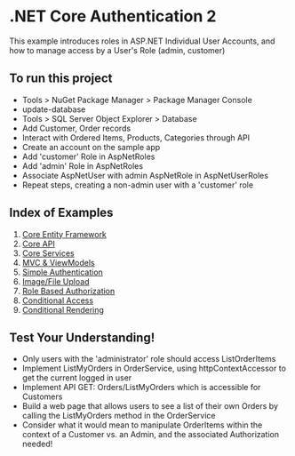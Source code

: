 # .NET Core Authentication 2
This example introduces roles in ASP.NET Individual User Accounts, and how to manage access by a User's Role (admin, customer)

## To run this project
- Tools > NuGet Package Manager > Package Manager Console
- update-database
- Tools > SQL Server Object Explorer > Database
- Add Customer, Order records
- Interact with Ordered Items, Products, Categories through API
- Create an account on the sample app
- Add 'customer' Role in AspNetRoles
- Add 'admin' Role in AspNetRoles
- Associate AspNetUser with admin AspNetRole in AspNetUserRoles
- Repeat steps, creating a non-admin user with a 'customer' role

## Index of Examples
1. [Core Entity Framework](https://github.com/christinebittle/CoreEntityFramework)
2. [Core API](https://github.com/christinebittle/CoreAPI)
3. [Core Services](https://github.com/christinebittle/CoreServices)
4. [MVC & ViewModels](https://github.com/christinebittle/OnlineStore)
5. [Simple Authentication](https://github.com/christinebittle/OnlineStore/tree/Authentication1)
6. [Image/File Upload](https://github.com/christinebittle/OnlineStore/tree/product-image-upload)
7. [Role Based Authorization](https://github.com/christinebittle/OnlineStore/tree/Authentication2)
8. [Conditional Access](https://github.com/christinebittle/OnlineStore/tree/conditional-access)
9. [Conditional Rendering](https://github.com/christinebittle/OnlineStore/tree/conditional-rendering)

## Test Your Understanding!
- Only users with the 'administrator' role should access ListOrderItems
- Implement ListMyOrders in OrderService, using httpContextAccessor to get the current logged in user
- Implement API GET: Orders/ListMyOrders which is accessible for Customers
- Build a web page that allows users to see a list of their own Orders by calling the ListMyOrders method in the OrderService
- Consider what it would mean to manipulate OrderItems within the context of a Customer vs. an Admin, and the associated Authorization needed!
